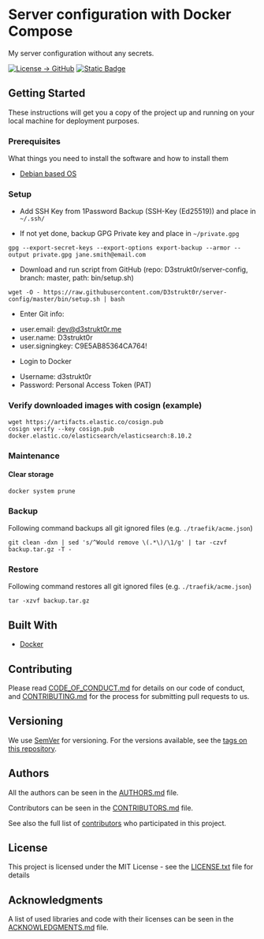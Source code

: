 # Server configuration with Docker Compose

My server configuration without any secrets.

[![License -> GitHub](https://img.shields.io/github/license/D3strukt0r/server-config?label=License)](LICENSE.txt)
[![Static Badge](https://img.shields.io/badge/Contributor%20Covenant-2.0-4baaaa)](CODE_OF_CONDUCT.md)

## Getting Started

These instructions will get you a copy of the project up and running on your local machine for deployment purposes.

### Prerequisites

What things you need to install the software and how to install them

* [Debian based OS](https://www.debian.org/)

### Setup

* Add SSH Key from 1Password Backup (SSH-Key (Ed25519)) and place in `~/.ssh/`

* If not yet done, backup GPG Private key and place in `~/private.gpg`

```shell
gpg --export-secret-keys --export-options export-backup --armor --output private.gpg jane.smith@email.com
```

* Download and run script from GitHub (repo: D3strukt0r/server-config, branch: master, path: bin/setup.sh)

```shell
wget -O - https://raw.githubusercontent.com/D3strukt0r/server-config/master/bin/setup.sh | bash
```

* Enter Git info:

- user.email: dev@d3strukt0r.me
- user.name: D3strukt0r
- user.signingkey: C9E5AB85364CA764!

* Login to Docker

- Username: d3strukt0r
- Password: Personal Access Token (PAT)

### Verify downloaded images with cosign (example)

```shell
wget https://artifacts.elastic.co/cosign.pub
cosign verify --key cosign.pub docker.elastic.co/elasticsearch/elasticsearch:8.10.2
```

### Maintenance

#### Clear storage

```shell
docker system prune
```

### Backup

Following command backups all git ignored files (e.g. `./traefik/acme.json`)

```shell
git clean -dxn | sed 's/^Would remove \(.*\)/\1/g' | tar -czvf backup.tar.gz -T -
```

### Restore

Following command restores all git ignored files (e.g. `./traefik/acme.json`)

```shell
tar -xzvf backup.tar.gz
```

## Built With

* [Docker](https://www.docker.com/)

## Contributing

Please read [CODE_OF_CONDUCT.md](CODE_OF_CONDUCT.md) for details on our code of conduct, and [CONTRIBUTING.md](CONTRIBUTING.md) for the process for submitting pull requests to us.

## Versioning

We use [SemVer](https://semver.org/) for versioning. For the versions available, see the [tags on this repository][gh-tags].

## Authors

All the authors can be seen in the [AUTHORS.md](AUTHORS.md) file.

Contributors can be seen in the [CONTRIBUTORS.md](CONTRIBUTORS.md) file.

See also the full list of [contributors][gh-contributors] who participated in this project.

## License

This project is licensed under the MIT License - see the [LICENSE.txt](LICENSE.txt) file for details

## Acknowledgments

A list of used libraries and code with their licenses can be seen in the [ACKNOWLEDGMENTS.md](ACKNOWLEDGMENTS.md) file.

[gh-releases]: https://github.com/D3strukt0r/server-config/releases
[gh-tags]: https://github.com/D3strukt0r/server-config/tags
[gh-contributors]: https://github.com/D3strukt0r/server-config/graphs/contributors
